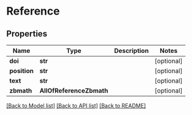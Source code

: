 # Reference

## Properties
Name | Type | Description | Notes
------------ | ------------- | ------------- | -------------
**doi** | **str** |  | [optional] 
**position** | **str** |  | [optional] 
**text** | **str** |  | [optional] 
**zbmath** | **AllOfReferenceZbmath** |  | [optional] 

[[Back to Model list]](../README.md#documentation-for-models) [[Back to API list]](../README.md#documentation-for-api-endpoints) [[Back to README]](../README.md)


